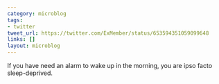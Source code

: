 ```yaml
---
category: microblog
tags:
- twitter
tweet_url: https://twitter.com/ExMember/status/653594351059099648
links: []
layout: microblog
---
```

If you have need an alarm to wake up in the morning, you are ipso facto sleep-deprived.

